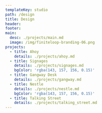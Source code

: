 ```yaml
---
templateKey: studio
path: /design
title: Design
header:
footer:
main:
  desc: ./projects/main.md
  image: /img/finiteloop-branding-06.png
projects:
  - title: Ahoy
    details: ./projects/ahoy.md
  - title: Signages
    details: ./projects/signages.md
    bgColor: 'rgba(143, 157, 156, 0.15)'
  - title: Gangway Desk
    details: ./projects/gangway.md
  - title: Nestle
    details: ./projects/nestle.md
    bgColor: 'rgba(143, 157, 156, 0.15)'
  - title: Talking Street
    details: ./projects/talking_street.md
---
```


